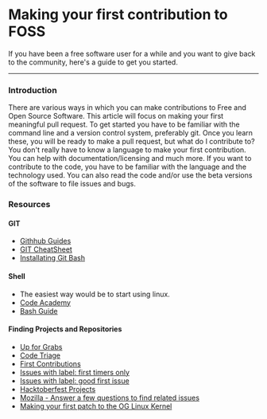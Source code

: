 # Making your first contribution to FOSS

If you have been a free software user for a while and you want to give back to the community, here's a guide to get you started.

---

### Introduction

There are various ways in which you can make contributions to Free and Open Source Software. This article will focus on making your first meaningful pull request. To get started you have to be familiar with the command line and a version control system, preferably git. Once you learn these, you will be ready to make a pull request, but what do I contribute to? You don't really have to know a language to make your first contribution. You can help with documentation/licensing and much more. If you want to contribute to the code, you have to be familiar with the language and the technology used. You can also read the code and/or use the beta versions of the software to file issues and bugs. 

### Resources

#### GIT
- [Githhub Guides](https://guides.github.com/)
- [GIT CheatSheet](https://github.github.com/training-kit/downloads/github-git-cheat-sheet/)
- [Installating Git Bash](https://git-scm.com/book/en/v2/Getting-Started-Installing-Git)

#### Shell

- The easiest way would be to start using linux.
- [Code Academy](https://www.codecademy.com/learn/learn-the-command-line)
- [Bash Guide](http://mywiki.wooledge.org/BashGuide)

#### Finding Projects and Repositories
- [Up for Grabs](https://up-for-grabs.net)
- [Code Triage](https://www.codetriage.com/)
- [First Contributions](https://firstcontributions.github.io/)
- [Issues with label: first timers only](https://github.com/search?utf8=%E2%9C%93&q=is%3Aissue+is%3Aopen+label%3Afirst-timers-only  )
- [Issues with label: good first issue](https://github.com/search?utf8=%E2%9C%93&q=is%3Aissue+is%3Aopen+label%3A%22good+first+issue%22)
- [Hacktoberfest Projects](https://hacktoberfest.digitalocean.com/#projects)
- [Mozilla - Answer a few questions to find related issues](https://whatcanidoformozilla.org/#!/progornoprog/advocate)
- [Making your first patch to the OG Linux Kernel](https://kernelnewbies.org/FirstKernelPatch)
